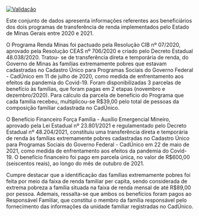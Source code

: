 [![Validação](https://github.com/transparencia-mg/programas-transferencia-renda/actions/workflows/main.yaml/badge.svg)](https://github.com/transparencia-mg/programas-transferencia-renda/actions/workflows/main.yaml)

Este conjunto de dados apresenta informações referentes aos beneficiários dos dois programas de transferência de renda implementados pelo Estado de Minas Gerais entre 2020 e 2021.

O Programa Renda Minas foi pactuado pela Resolução CIB nº 07/2020, aprovado pela Resolução CEAS nº 706/2020 e criado pelo Decreto Estadual 48.038/2020. Tratou- se de transferência direta e temporária de renda, do Governo de Minas às famílias extremamente pobres que estavam cadastradas no Cadastro Único para Programas Sociais do Governo Federal - CadÚnico em 11 de julho de 2020, como medida de enfrentamento aos efeitos da pandemia do Covid-19. Foram disponibilizadas 3 parcelas de benefício às famílias, que foram pagas em 2 etapas (novembro e dezembro/2020). Para cálculo da parcela de benefício do Programa que cada família recebeu, multiplicou-se R$39,00 pelo total de pessoas da composição familiar cadastrada no CadÚnico.

O Benefício Financeiro Força Família - Auxílio Emergencial Mineiro, aprovado pela Lei Estadual nº 23.801/2021 e regulamentado pelo Decreto Estadual nº 48.204/2021, constituiu uma transferência direta e temporária de renda às famílias extremamente pobres cadastradas no Cadastro Único para
Programas Sociais do Governo Federal - CadÚnico em 22 de maio de 2021, como medida de enfrentamento aos efeitos da pandemia do Covid-19. O benefício financeiro foi pago em parcela única, no valor de R$600,00 (seiscentos reais), ao longo do mês de outubro de 2021.

Cumpre destacar que a identificação das famílias extremamente pobres foi feita por meio da faixa de renda familiar per capita, sendo considerada de extrema pobreza a família situada na faixa de renda mensal de até R$89,00 por pessoa. Ademais, ressalta-se que ambos os benefícios foram pagos ao Responsável Familiar, que constitui o membro da família responsável pelo fornecimento das informações da unidade familiar registradas no CadÚnico.